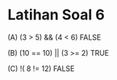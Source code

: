 # Latihan Soal 6
(A) (3 > 5) &&  (4 <  6) FALSE

(B) (10 == 10) || (3 >= 2) TRUE

(C) !( 8 != 12) FALSE
